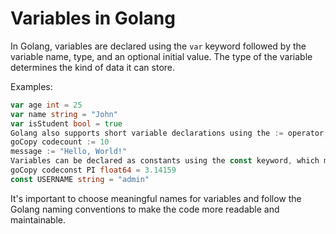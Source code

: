# Variables in Golang

In Golang, variables are declared using the `var` keyword followed by the variable name, type, and an optional initial value. The type of the variable determines the kind of data it can store.

Examples:
```go
var age int = 25
var name string = "John"
var isStudent bool = true
Golang also supports short variable declarations using the := operator, where the type is inferred from the initial value:
goCopy codecount := 10
message := "Hello, World!"
Variables can be declared as constants using the const keyword, which means their values cannot be changed once assigned:
goCopy codeconst PI float64 = 3.14159
const USERNAME string = "admin"
```

It's important to choose meaningful names for variables and follow the Golang naming conventions to make the code more readable and maintainable.